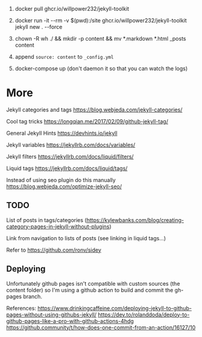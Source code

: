 1. docker pull ghcr.io/willpower232/jekyll-toolkit

2. docker run -it --rm -v $(pwd):/site ghcr.io/willpower232/jekyll-toolkit jekyll new . --force

3. chown -R wh ./ && mkdir -p content && mv *.markdown *.html _posts content

4. append `source: content` to `_config.yml`

5. docker-compose up (don't daemon it so that you can watch the logs)

# More

Jekyll categories and tags https://blog.webjeda.com/jekyll-categories/

Cool tag tricks https://longqian.me/2017/02/09/github-jekyll-tag/

General Jekyll Hints https://devhints.io/jekyll

Jekyll variables https://jekyllrb.com/docs/variables/

Jekyll filters https://jekyllrb.com/docs/liquid/filters/

Liquid tags https://jekyllrb.com/docs/liquid/tags/

Instead of using seo plugin do this manually https://blog.webjeda.com/optimize-jekyll-seo/

## TODO

List of posts in tags/categories (https://kylewbanks.com/blog/creating-category-pages-in-jekyll-without-plugins)

Link from navigation to lists of posts (see linking in liquid tags...)

Refer to https://github.com/ronv/sidey

## Deploying

Unfortunately github pages isn't compatible with custom sources (the content folder) so I'm using a github action to build and commit the gh-pages branch.

References:
https://www.drinkingcaffeine.com/deploying-jekyll-to-github-pages-without-using-githubs-jekyll/
https://dev.to/rolanddoda/deploy-to-github-pages-like-a-pro-with-github-actions-4hdg
https://github.community/t/how-does-one-commit-from-an-action/16127/10
